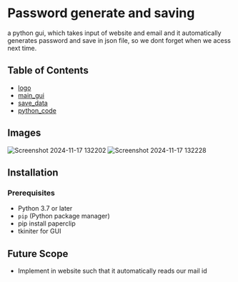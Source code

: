 # Password generate and saving

a python gui, which takes input of website and email and it automatically generates password and save in json file, so we dont forget when we acess next time.
## Table of Contents
- [logo](#logo.png)
- [main_gui](#main.py)
- [save_data](#save.json)
- [python_code](#test.py)

## Images
![Screenshot 2024-11-17 132202](https://github.com/user-attachments/assets/816887b3-c8d4-4ffc-b38f-02497d460b10)
![Screenshot 2024-11-17 132228](https://github.com/user-attachments/assets/22e857eb-8707-4cd7-a8d2-9e96b0e98d37)

## Installation

### Prerequisites
- Python 3.7 or later
- `pip` (Python package manager)
- pip install paperclip
- tkiniter for GUI

## Future Scope
- Implement in website such that it automatically reads our mail id
  
